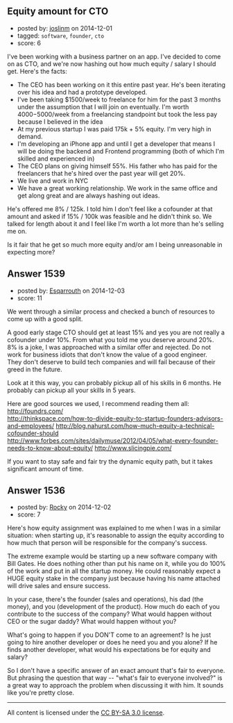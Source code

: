 ## Equity amount for CTO

- posted by: [joslinm](https://stackexchange.com/users/91414/joslinm) on 2014-12-01
- tagged: `software`, `founder`, `cto`
- score: 6

I've been working with a business partner on an app. I've decided to come on as CTO, and we're now hashing out how much equity / salary I should get. Here's the facts:

- The CEO has been working on it this entire past year. He's been iterating over his idea and had a prototype developed.
- I've been taking $1500/week to freelance for him for the past 3 months under the assumption that I will join on eventually. I'm worth $4000-$5000/week from a freelancing standpoint but took the less pay because I believed in the idea
- At my previous startup I was paid 175k + 5% equity. I'm very high in demand.
- I'm developing an iPhone app and until I get a developer that means I will be doing the backend and Frontend programming (both of which I'm skilled and experienced in)
- The CEO plans on giving himself 55%. His father who has paid for the freelancers that he's hired over the past year will get 20%.
- We live and work in NYC
- We have a great working relationship. We work in the same office and get along great and are always hashing out ideas.

He's offered me 8% / 125k. I told him I don't feel like a cofounder at that amount and asked if 15% / 100k was feasible and he didn't think so. We talked for length about it and I feel like I'm worth a lot more than he's selling me on.

Is it fair that he get so much more equity and/or am I being unreasonable in expecting more?


## Answer 1539

- posted by: [Esqarrouth](https://stackexchange.com/users/3055586/esqarrouth) on 2014-12-03
- score: 11

We went through a similar process and checked a bunch of resources to come up with a good split.

A good early stage CTO should get at least 15% and yes you are not really a cofounder under 10%. From what you told me you deserve around 20%.   
8% is a joke, I was approached with a similar offer and rejected. Do not work for business idiots that don't know the value of a good engineer.  
They don't deserve to build tech companies and will fail because of their greed in the future.  

Look at it this way, you can probably pickup all of his skills in 6 months. He probably can pickup all your skills in 5 years.

Here are good sources we used, I recommend reading them all:  
http://foundrs.com/  
http://thinkspace.com/how-to-divide-equity-to-startup-founders-advisors-and-employees/
http://blog.nahurst.com/how-much-equity-a-technical-cofounder-should
http://www.forbes.com/sites/dailymuse/2012/04/05/what-every-founder-needs-to-know-about-equity/
http://www.slicingpie.com/

If you want to stay safe and fair try the dynamic equity path, but it takes significant amount of time.




## Answer 1536

- posted by: [Rocky](https://stackexchange.com/users/4448541/rocky) on 2014-12-02
- score: 7

Here's how equity assignment was explained to me when I was in a similar situation: when starting up, it's reasonable to assign the equity according to how much that person will be responsible for the company's success.

The extreme example would be starting up a new software company with Bill Gates. He does nothing other than put his name on it, while you do 100% of the work and put in all the startup money. He could reasonably expect a HUGE equity stake in the company just because having his name attached will drive sales and ensure success.

In your case, there's the founder (sales and operations), his dad (the money), and you (development of the product). How much do each of you contribute to the success of the company? What would happen without CEO or the sugar daddy? What would happen without you?

What's going to happen if you DON'T come to an agreement? Is he just going to hire another developer or does he need you and you alone? If he finds another developer, what would his expectations be for equity and salary?

So I don't have a specific answer of an exact amount that's fair to everyone. But phrasing the question that way -- "what's fair to everyone involved?" is a great way to approach the problem when discussing it with him. It sounds like you're pretty close.



---

All content is licensed under the [CC BY-SA 3.0 license](https://creativecommons.org/licenses/by-sa/3.0/).
